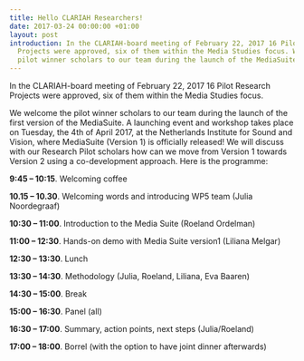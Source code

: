 ```yaml
---
title: Hello CLARIAH Researchers!
date: 2017-03-24 00:00:00 +01:00
layout: post
introduction: In the CLARIAH-board meeting of February 22, 2017 16 Pilot Research
  Projects were approved, six of them within the Media Studies focus. We welcome the
  pilot winner scholars to our team during the launch of the MediaSuite
---
```


In the CLARIAH-board meeting of February 22, 2017 16 Pilot Research Projects were approved, six of them within the Media Studies focus.

We welcome the pilot winner scholars to our team during the launch of the first version of the MediaSuite. A launching event and workshop takes place on Tuesday, the 4th of April 2017, at the Netherlands Institute for Sound and Vision, where MediaSuite (Version 1) is officially released! We will discuss with our Research Pilot scholars how can we move from Version 1 towards Version 2 using a co-development approach. Here is the programme:


**9:45 – 10:15**. Welcoming coffee

**10.15 – 10.30**. Welcoming words and introducing WP5 team (Julia Noordegraaf)

**10:30 – 11:00**. Introduction to the Media Suite (Roeland Ordelman)

**11:00 – 12:30**. Hands-on demo with Media Suite version1 (Liliana Melgar)

**12:30 – 13:30**. Lunch

**13:30 – 14:30**. Methodology (Julia, Roeland, Liliana, Eva Baaren)

**14:30 – 15:00**. Break

**15:00 – 16:30**. Panel (all)

**16:30 – 17:00**. Summary, action points, next steps (Julia/Roeland)

**17:00 – 18:00**. Borrel (with the option to have joint dinner afterwards)